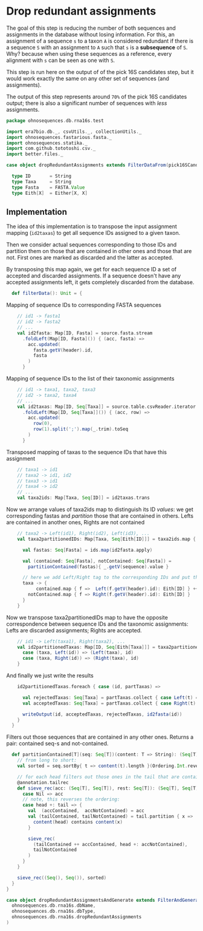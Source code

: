 
# Drop redundant assignments

The goal of this step is reducing the number of both sequences and assignments in the database without losing information. For this, an assignment of a sequence `s` to a taxon `A` is considered redundant if there is a sequence `S` with an assignment to `A` such that `s` is a **subsequence** of `S`. Why? because when using these sequences as a reference, every alignment with `s` can be seen as one with `S`.

This step is run here on the output of of the pick 16S candidates step, but it would work exactly the same on any other set of sequences (and assignments).

The output of this step represents around `70%` of the pick 16S candidates output; there is also a significant number of sequences with *less* assignments.


```scala
package ohnosequences.db.rna16s.test

import era7bio.db._, csvUtils._, collectionUtils._
import ohnosequences.fastarious.fasta._
import ohnosequences.statika._
import com.github.tototoshi.csv._
import better.files._

case object dropRedundantAssignments extends FilterDataFrom(pick16SCandidates)() {

  type ID       = String
  type Taxa     = String
  type Fasta    = FASTA.Value
  type Eith[X]  = Either[X, X]
```


## Implementation

The idea of this implementation is to transpose the input assignment mapping (`id2taxas`) to get all sequence IDs assigned to a given taxon.

 Then we consider actual sequences corresponding to those IDs and partition them on those that are contained in other ones and those that are not. First ones are marked as discarded and the latter as accepted.

 By transposing this map again, we get for each sequence ID a set of accepted and discarded assignments. If a sequence doesn't have any accepted assignments left, it gets completely discarded from the database.


```scala
  def filterData(): Unit = {
```

Mapping of sequence IDs to corresponding FASTA sequences

```scala
    // id1 -> fasta1
    // id2 -> fasta2
    // ...
    val id2fasta: Map[ID, Fasta] = source.fasta.stream
      .foldLeft(Map[ID, Fasta]()) { (acc, fasta) =>
        acc.updated(
          fasta.getV(header).id,
          fasta
        )
      }
```

Mapping of sequence IDs to the list of their taxonomic assignments

```scala
    // id1 -> taxa1, taxa2, taxa3
    // id2 -> taxa2, taxa4
    // ...
    val id2taxas: Map[ID, Seq[Taxa]] = source.table.csvReader.iterator
      .foldLeft(Map[ID, Seq[Taxa]]()) { (acc, row) =>
        acc.updated(
          row(0),
          row(1).split(';').map(_.trim).toSeq
        )
      }
```

Transposed mapping of taxas to the sequence IDs that have this assignment

```scala
    // taxa1 -> id1
    // taxa2 -> id1, id2
    // taxa3 -> id1
    // taxa4 -> id2
    // ...
    val taxa2ids: Map[Taxa, Seq[ID]] = id2taxas.trans
```

Now we arrange values of taxa2ids map to distinguish its ID _values_:
we get corresponding fastas and _partition_ those that are contained in others.
Lefts are contained in another ones, Rights are not contained

```scala
    // taxa2 -> Left(id1), Right(id2), Left(id3), ...
    val taxa2partitionedIDs: Map[Taxa, Seq[Eith[ID]]] = taxa2ids.map { case (taxa, ids) =>

      val fastas: Seq[Fasta] = ids.map(id2fasta.apply)

      val (contained: Seq[Fasta], notContained: Seq[Fasta]) =
        partitionContained(fastas){ _.getV(sequence).value }

      // here we add Left/Right tag to the corresponding IDs and put them all together:
      taxa -> {
           contained.map { f =>  Left(f.getV(header).id): Eith[ID] } ++
        notContained.map { f => Right(f.getV(header).id): Eith[ID] }
      }
    }
```

Now we transpose taxa2partitionedIDs map to have the opposite correspondence
between sequence IDs and the taxonomic assignments:
Lefts are discarded assignments; Rights are accepted.

```scala
    // id1 -> Left(taxa1), Right(taxa2), ...
    val id2partitionedTaxas: Map[ID, Seq[Eith[Taxa]]] = taxa2partitionedIDs.trans {
      case (taxa, Left(id)) => (Left(taxa), id)
      case (taxa, Right(id)) => (Right(taxa), id)
    }
```

And finally we just write the results

```scala
    id2partitionedTaxas.foreach { case (id, partTaxas) =>

      val rejectedTaxas: Seq[Taxa] = partTaxas.collect { case Left(t) => t }
      val acceptedTaxas: Seq[Taxa] = partTaxas.collect { case Right(t) => t }

      writeOutput(id, acceptedTaxas, rejectedTaxas, id2fasta(id))
    }
  }
```

Filters out those sequences that are contained in any other ones.
Returns a pair: contained seq-s and not-contained.

```scala
  def partitionContained[T](seq: Seq[T])(content: T => String): (Seq[T], Seq[T]) = {
    // from long to short:
    val sorted = seq.sortBy{ t => content(t).length }(Ordering.Int.reverse)

    // for each head filters out those ones in the tail that are contained in it
    @annotation.tailrec
    def sieve_rec(acc: (Seq[T], Seq[T]), rest: Seq[T]): (Seq[T], Seq[T]) = rest match {
      case Nil => acc
      // note, this reverses the ordering:
      case head +: tail => {
        val  (accContained,  accNotContained) = acc
        val (tailContained, tailNotContained) = tail.partition { x =>
          content(head) contains content(x)
        }

        sieve_rec(
          (tailContained ++ accContained, head +: accNotContained),
          tailNotContained
        )
      }
    }

    sieve_rec((Seq(), Seq()), sorted)
  }
}

case object dropRedundantAssignmentsAndGenerate extends FilterAndGenerateBlastDB(
  ohnosequences.db.rna16s.dbName,
  ohnosequences.db.rna16s.dbType,
  ohnosequences.db.rna16s.dropRedundantAssignments
)

```




[test/scala/dropRedundantAssignments.scala]: dropRedundantAssignments.scala.md
[test/scala/runBundles.scala]: runBundles.scala.md
[test/scala/mg7pipeline.scala]: mg7pipeline.scala.md
[test/scala/compats.scala]: compats.scala.md
[test/scala/dropInconsistentAssignments.scala]: dropInconsistentAssignments.scala.md
[test/scala/pick16SCandidates.scala]: pick16SCandidates.scala.md
[main/scala/package.scala]: ../../main/scala/package.scala.md
[main/scala/release.scala]: ../../main/scala/release.scala.md